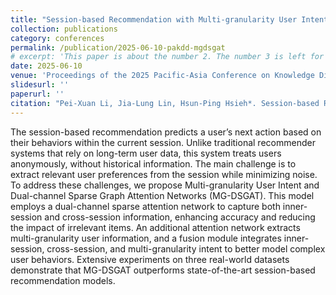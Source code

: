 ```yaml
---
title: "Session-based Recommendation with Multi-granularity User Intent and Dual-channel Sparse Graph Attention Networks"
collection: publications
category: conferences
permalink: /publication/2025-06-10-pakdd-mgdsgat
# excerpt: 'This paper is about the number 2. The number 3 is left for future work.'
date: 2025-06-10
venue: 'Proceedings of the 2025 Pacific-Asia Conference on Knowledge Discovery and Data Mining'
slidesurl: ''
paperurl: ''
citation: "Pei-Xuan Li, Jia-Lung Lin, Hsun-Ping Hsieh*. Session-based Recommendation with Multi-granularity User Intent and Dual-channel Sparse Graph Attention Networks. In Proceedings of the 2025 Pacific-Asia Conference on Knowledge Discovery and Data Mining, 2025 (PAKDD’25)"
---
```


The session-based recommendation predicts a user’s next action based on their behaviors within the current session. Unlike traditional recommender systems that rely on long-term user data, this system treats users anonymously, without historical information. The main challenge is to extract relevant user preferences from the session while minimizing noise. To address these challenges, we propose Multi-granularity User Intent and Dual-channel Sparse Graph Attention Networks (MG-DSGAT). This model employs a dual-channel sparse attention network to capture both inner-session and cross-session information, enhancing accuracy and reducing the impact of irrelevant items. An additional attention network extracts multi-granularity user information, and a fusion module integrates inner-session, cross-session, and multi-granularity intent to better model complex user behaviors. Extensive experiments on three real-world datasets demonstrate that MG-DSGAT outperforms state-of-the-art session-based recommendation models.